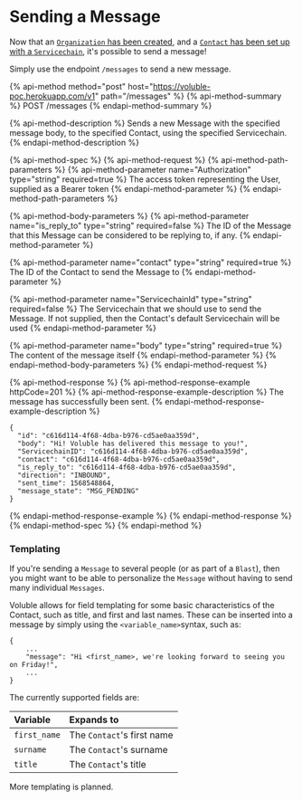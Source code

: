 # Sending a Message

Now that an [`Organization` has been created](setting-up-new-user.md#creating-a-new-user), and a [`Contact` has been set up with a `Servicechain`](servicechains-and-contacts.md#creating-a-servicechain), it's possible to send a message!

Simply use the endpoint `/messages` to send a new message.

{% api-method method="post" host="https://voluble-poc.herokuapp.com/v1" path="/messages" %}
{% api-method-summary %}
POST /messages
{% endapi-method-summary %}

{% api-method-description %}
Sends a new Message with the specified message body, to the specified Contact, using the specified Servicechain.
{% endapi-method-description %}

{% api-method-spec %}
{% api-method-request %}
{% api-method-path-parameters %}
{% api-method-parameter name="Authorization" type="string" required=true %}
The access token representing the User, supplied as a Bearer token
{% endapi-method-parameter %}
{% endapi-method-path-parameters %}

{% api-method-body-parameters %}
{% api-method-parameter name="is\_reply\_to" type="string" required=false %}
The ID of the Message that this Message can be considered to be replying to, if any.
{% endapi-method-parameter %}

{% api-method-parameter name="contact" type="string" required=true %}
The ID of the Contact to send the Message to
{% endapi-method-parameter %}

{% api-method-parameter name="ServicechainId" type="string" required=false %}
The Servicechain that we should use to send the Message. If not supplied, then the Contact's default Servicechain will be used
{% endapi-method-parameter %}

{% api-method-parameter name="body" type="string" required=true %}
The content of the message itself
{% endapi-method-parameter %}
{% endapi-method-body-parameters %}
{% endapi-method-request %}

{% api-method-response %}
{% api-method-response-example httpCode=201 %}
{% api-method-response-example-description %}
The message has successfully been sent.
{% endapi-method-response-example-description %}

```
{
  "id": "c616d114-4f68-4dba-b976-cd5ae0aa359d",
  "body": "Hi! Voluble has delivered this message to you!",
  "ServicechainID": "c616d114-4f68-4dba-b976-cd5ae0aa359d",
  "contact": "c616d114-4f68-4dba-b976-cd5ae0aa359d",
  "is_reply_to": "c616d114-4f68-4dba-b976-cd5ae0aa359d",
  "direction": "INBOUND",
  "sent_time": 1568548864,
  "message_state": "MSG_PENDING"
}
```
{% endapi-method-response-example %}
{% endapi-method-response %}
{% endapi-method-spec %}
{% endapi-method %}

### Templating

If you're sending a `Message` to several people \(or as part of a `Blast`\), then you might want to be able to personalize the `Message` without having to send many individual `Messages`.

Voluble allows for field templating for some basic characteristics of the Contact, such as title, and first and last names. These can be inserted into a message by simply using the `<variable_name>`syntax, such as:

```text
{
    ...
    "message": "Hi <first_name>, we're looking forward to seeing you on Friday!",
    ...
}
```

The currently supported fields are:

| Variable | Expands to |
| :--- | :--- |
| `first_name` | The `Contact`'s first name |
| `surname` | The `Contact`'s surname |
| `title` | The `Contact`'s title |

More templating is planned.

